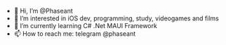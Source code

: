 - 👋 Hi, I’m @Phaseant
- 👀 I’m interested in iOS dev, programming, study, videogames and films
- 🌱 I’m currently learning C# .Net MAUI Framework
- 📫 How to reach me: telegram @phaseant

<!---
Phaseant/Phaseant is a ✨ special ✨ repository because its `README.md` (this file) appears on your GitHub profile.
You can click the Preview link to take a look at your changes.
--->
